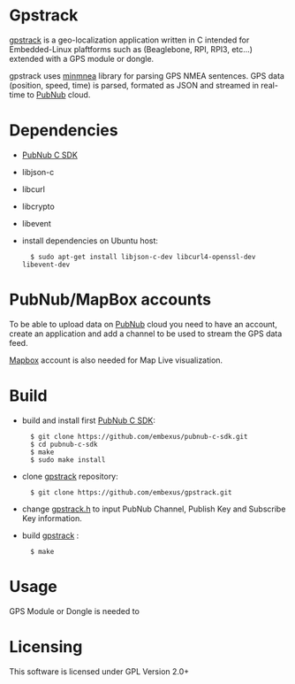 # Gpstrack

[gpstrack](http://github.com/embexus/gpstrack) is a geo-localization application written in C intended for Embedded-Linux plaftforms 
such as (Beaglebone, RPI, RPI3, etc...) extended with a GPS module or dongle.

gpstrack uses [minmnea](https://github.com/cloudyourcar/minmea) library for parsing GPS NMEA sentences. 
GPS data (position, speed, time) is parsed, formated as JSON and streamed in real-time to [PubNub](https://www.pubnub.com) cloud.

# Dependencies

 * [PubNub C SDK](https://github.com/embexus/pubnub-c-sdk)
 * libjson-c
 * libcurl
 * libcrypto
 * libevent

* install dependencies on Ubuntu host:

        $ sudo apt-get install libjson-c-dev libcurl4-openssl-dev libevent-dev

# PubNub/MapBox accounts

To be able to upload data on [PubNub](https://www.pubnub.com) cloud you need to have an account, 
create an application and add a channel to be used to stream the GPS data feed.

[Mapbox](https://www.mapbox.com/) account is also needed for Map Live visualization.


# Build

* build and install first [PubNub C SDK](https://github.com/embexus/pubnub-c-sdk):

        $ git clone https://github.com/embexus/pubnub-c-sdk.git
        $ cd pubnub-c-sdk 
        $ make 
        $ sudo make install

* clone [gpstrack](http://github.com/embexus/gpstrack) repository:

        $ git clone https://github.com/embexus/gpstrack.git

* change [gpstrack.h](https://github.com/embexus/gpstrack/blob/master/gpstrack.h) to input PubNub Channel, Publish Key and Subscribe Key information.

* build [gpstrack](http://github.com/embexus/gpstrack) :

        $ make

# Usage

GPS Module or Dongle is needed to 

# Licensing

This software is licensed under GPL Version 2.0+
